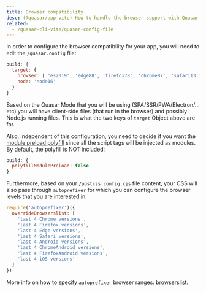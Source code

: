 ```yaml
---
title: Browser compatibility
desc: (@quasar/app-vite) How to handle the browser support with Quasar CLI.
related:
  - /quasar-cli-vite/quasar-config-file
---
```


In order to configure the browser compatibility for your app, you will need to edit the `/quasar.config` file:

```js /quasar.config file
build: {
  target: {
    browser: [ 'es2019', 'edge88', 'firefox78', 'chrome87', 'safari13.1' ],
    node: 'node16'
  }
}
```

Based on the Quasar Mode that you will be using (SPA/SSR/PWA/Electron/... etc) you will have client-side files (that run in the browser) and possibly Node.js running files. This is what the two keys of `target` Object above are for.

Also, independent of this configuration, you need to decide if you want the [module preload polyfill](https://guybedford.com/es-module-preloading-integrity#modulepreload-polyfill) since all the script tags will be injected as modules. By default, the polyfill is NOT included:

```js /quasar.config file
build: {
  polyfillModulePreload: false
}
```

Furthermore, based on your `/postcss.config.cjs` file content, your CSS will also pass through `autoprefixer` for which you can configure the browser levels that you are interested in:

```js /postcss.config.cjs
require('autoprefixer')({
  overrideBrowserslist: [
    'last 4 Chrome versions',
    'last 4 Firefox versions',
    'last 4 Edge versions',
    'last 4 Safari versions',
    'last 4 Android versions',
    'last 4 ChromeAndroid versions',
    'last 4 FirefoxAndroid versions',
    'last 4 iOS versions'
  ]
})
```

More info on how to specify `autoprefixer` browser ranges: [browserslist](https://github.com/browserslist/browserslist).
